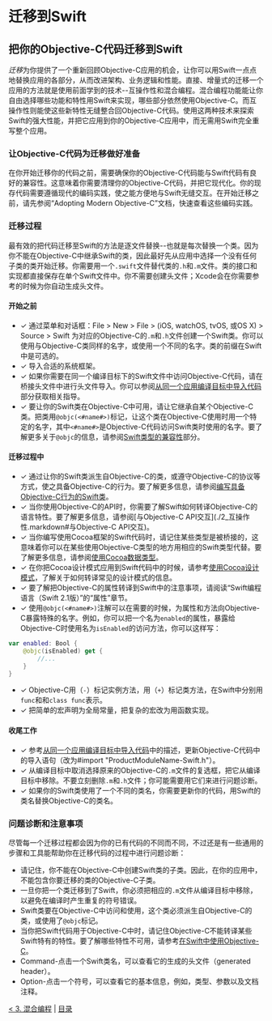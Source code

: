 # 迁移到Swift

## 把你的Objective-C代码迁移到Swift

*迁移*为你提供了一个重新回顾Objective-C应用的机会，让你可以用Swift一点点地替换应用的各部分，从而改进架构、业务逻辑和性能。直接、增量式的迁移一个应用的方法就是使用前面学到的技术--互操作性和混合编程。混合编程功能能让你自由选择哪些功能和特性用Swift来实现，哪些部分依然使用Objective-C。而互操作性则能使这些新特性无缝整合回Objective-C代码。使用这两种技术来探索Swift的强大性能，并把它应用到你的Objective-C应用中，而无需用Swift完全重写整个应用。

### 让Objective-C代码为迁移做好准备

在你开始迁移你的代码之前，需要确保你的Objective-C代码能与Swift代码有良好的兼容性。这意味着你需要清理你的Objective-C代码，并把它现代化。你的现存代码需要遵循现代的编码实践，使之能方便地与Swift无缝交互。在开始迁移之前，请先参阅“Adopting Modern Objective-C”文档，快速查看这些编码实践。

### 迁移过程

最有效的把代码迁移至Swift的方法是逐文件替换--也就是每次替换一个类。因为你不能在Objective-C中继承Swift的类，因此最好先从应用中选择一个没有任何子类的类开始迁移。你需要用一个`.swift`文件替代类的`.h`和`.m`文件。类的接口和实现都直接保存在单个Swift文件中。你不需要创建头文件；Xcode会在你需要参考的时候为你自动生成头文件。

#### 开始之前

- ✓ 通过菜单和对话框：File > New > File > (iOS, watchOS, tvOS, 或OS X) > Source > Swift 为对应的Objective-C的`.m`和`.h`文件创建一个Swift类。你可以使用与Objective-C类同样的名字，或使用一个不同的名字。类的前缀在Swift中是可选的。
- ✓ 导入合适的系统框架。
- ✓ 如果你需要在同一个编译目标下的Swift文件中访问Objective-C代码，请在桥接头文件中进行头文件导入。你可以参阅[从同一个应用编译目标中导入代码](./3_混合编程.markdown#从同一个应用编译目标中导入代码)部分获取相关指导。
- ✓ 要让你的Swift类在Objective-C中可用，请让它继承自某个Objective-C类。把类用`@objc(<#name#>)`标记，让这个类在Objective-C使用时用一个特定的名字，其中`<#name#>`是Objective-C代码访问Swift类时使用的名字。要了解更多关于`@objc`的信息，请参阅[Swift类型的兼容性](./2_互操作性.markdown#Swift类型的兼容性)部分。

#### 迁移过程中

- ✓ 通过让你的Swift类派生自Objective-C的类，或遵守Objective-C的协议等方式，使之具备Objective-C的行为。要了解更多信息，请参阅[编写具备Objective-C行为的Swift类](./2_互操作性.markdown#编写具备Objective-C行为的Swift类)。
- ✓ 当你使用Objective-C的API时，你需要了解Swift如何转译Objective-C的语言特性。要了解更多信息，请参阅[与Objective-C API交互](./2_互操作性.markdown#与Objective-C API交互)。
- ✓ 当你编写使用Cocoa框架的Swift代码时，请记住某些类型是被桥接的，这意味着你可以在某些使用Objective-C类型的地方用相应的Swift类型代替。要了解更多信息，请参阅[使用Cocoa数据类型](./2_互操作性.markdown#使用Cocoa数据类型)。
- ✓ 在你把Cocoa设计模式应用到Swift代码中的时候，请参考[使用Cocoa设计模式](./2_互操作性.markdown#使用Cocoa设计模式)，了解关于如何转译常见的设计模式的信息。
- ✓ 要了解把Objective-C的属性转译到Swift中的注意事项，请阅读“Swift编程语言（Swift 2.1版）”的“属性”章节。
- ✓ 使用`@objc(<#name#>)`注解可以在需要的时候，为属性和方法向Objective-C暴露特殊的名字。例如，你可以把一个名为`enabled`的属性，暴露给Objective-C时使用名为`isEnabled`的访问方法，你可以这样写：

``` swift
var enabled: Bool {
	@objc(isEnabled) get {
		//...
	}
}
```

- ✓ Objective-C用（`-`）标记实例方法，用（`+`）标记类方法，在Swift中分别用`func`和和`class func`表示。
- ✓ 把简单的宏声明为全局常量，把复杂的宏改为用函数实现。

#### 收尾工作

- ✓ 参考[从同一个应用编译目标中导入代码](./3_混合编程.markdown#从同一个应用编译目标中导入代码)中的描述，更新Objective-C代码中的导入语句（改为#import "ProductModuleName-Swift.h"）。
- ✓ 从编译目标中取消选择原来的Objective-C的`.m`文件的复选框，把它从编译目标中移除。不要立刻删除`.m`和`.h`文件；你可能需要用它们来进行问题诊断。
- ✓ 如果你的Swift类使用了一个不同的类名，你需要更新你的代码，用Swift的类名替换Objective-C的类名。

### 问题诊断和注意事项

尽管每一个迁移过程都会因为你的已有代码的不同而不同，不过还是有一些通用的步骤和工具能帮助你在迁移代码的过程中进行问题诊断：

- 请记住，你不能在Objective-C中创建Swift类的子类。因此，在你的应用中，不能包含你要迁移的类的Objective-C子类。
- 一旦你把一个类迁移到了Swift，你必须把相应的`.m`文件从编译目标中移除，以避免在编译时产生重复的符号错误。
- Swift类要在Objective-C中访问和使用，这个类必须派生自Objective-C的类，或使用了`@objc`标记。
- 当你把Swift代码用于Objective-C中时，请记住Objective-C不能转译某些Swift特有的特性。要了解哪些特性不可用，请参考[在Swift中使用Objective-C](./3_混合编程.markdown#在Swift中使用Objective-C)。
- Command-点击一个Swift类名，可以查看它的生成的头文件（generated header）。
- Option-点击一个符号，可以查看它的基本信息，例如，类型、参数以及文档注释。

[< 3. 混合编程](./3_混合编程.markdown) | [目录](./0_目录.markdown)
